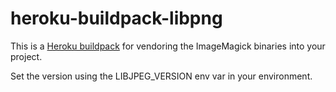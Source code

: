 heroku-buildpack-libpng
=================================

This is a [Heroku buildpack](http://devcenter.heroku.com/articles/buildpacks) for vendoring the ImageMagick binaries into your project.

Set the version using the LIBJPEG_VERSION env var in your environment.
